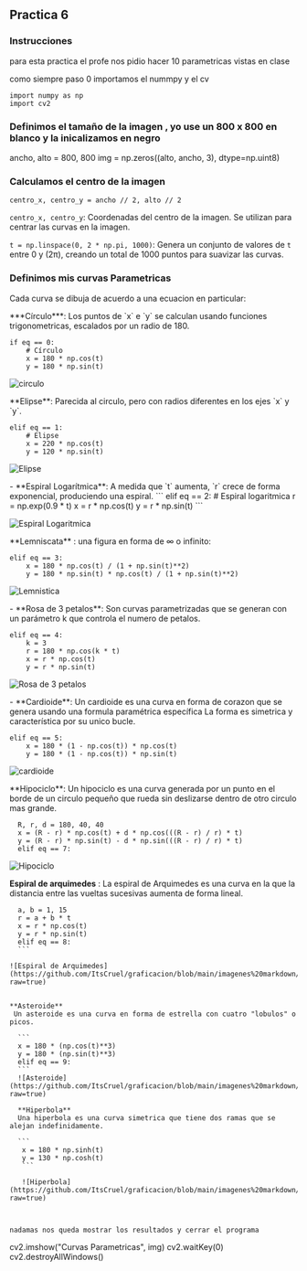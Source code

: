 ## Practica 6 

### Instrucciones 
para esta practica el profe nos pidio hacer 10 parametricas vistas en clase 

como siempre paso 0 importamos el nummpy y el cv 

```
import numpy as np
import cv2
```
### Definimos el  tamaño de la imagen , yo use un 800 x 800 en blanco y la inicalizamos en negro
ancho, alto = 800, 800
img = np.zeros((alto, ancho, 3), dtype=np.uint8)


### Calculamos el centro de la imagen
```
centro_x, centro_y = ancho // 2, alto // 2
```

 `centro_x, centro_y`: Coordenadas del centro de la imagen. Se utilizan para centrar las curvas en la imagen.

 `t = np.linspace(0, 2 * np.pi, 1000)`: Genera un conjunto de valores de `t` entre 0 y (2π), creando un total de 1000 puntos para suavizar las curvas.


### Definimos mis curvas Parametricas

Cada curva se dibuja de acuerdo a una ecuacion en particular:

<p>
***Círculo***: Los puntos de `x` e `y` se calculan usando funciones trigonometricas, escalados por un radio de 180.

```
if eq == 0:
    # Círculo
    x = 180 * np.cos(t)
    y = 180 * np.sin(t)
```
![circulo](https://github.com/ItsCruel/graficacion/blob/main/imagenes%20markdown/circulo.png?raw=true)

</p>

<p>
**Elipse**: Parecida al circulo, pero con radios diferentes en los ejes `x` y `y`.

```
elif eq == 1:
    # Elipse
    x = 220 * np.cos(t)
    y = 120 * np.sin(t)
```
![Elipse](https://github.com/ItsCruel/graficacion/blob/main/imagenes%20markdown/elipse.png?raw=true)
</p>

<p>
- **Espiral Logarítmica**: A medida que `t` aumenta, `r` crece de forma exponencial, produciendo una espiral.
```
elif eq == 2:
    # Espiral logaritmica
    r = np.exp(0.9 * t)
    x = r * np.cos(t)
    y = r * np.sin(t)
```

![Espiral Logaritmica](https://github.com/ItsCruel/graficacion/blob/main/imagenes%20markdown/espiral%20logaritmica.png?raw=true)
</p>

<p>
**Lemniscata** : una figura en forma de ∞ o infinito:
  
  ```
  elif eq == 3:
      x = 180 * np.cos(t) / (1 + np.sin(t)**2)
      y = 180 * np.sin(t) * np.cos(t) / (1 + np.sin(t)**2)
  ```
![Lemnistica](https://github.com/ItsCruel/graficacion/blob/main/imagenes%20markdown/infinito.png?raw=true)

</p>

<p>
- **Rosa de 3 petalos**:
Son curvas parametrizadas que se generan con un parámetro k que controla el numero de petalos. 

  ```
  elif eq == 4:
      k = 3
      r = 180 * np.cos(k * t)
      x = r * np.cos(t)
      y = r * np.sin(t)
  ```

![Rosa de 3 petalos](https://github.com/ItsCruel/graficacion/blob/main/imagenes%20markdown/petalos.png?raw=true)

</p>

<p>
- **Cardioide**:
Un cardioide es  una curva en forma de corazon que se genera usando una formula paramétrica específica La forma es simetrica y característica por su unico bucle.

  ```
  elif eq == 5:
      x = 180 * (1 - np.cos(t)) * np.cos(t)
      y = 180 * (1 - np.cos(t)) * np.sin(t)
  ```
![cardioide](https://github.com/ItsCruel/graficacion/blob/main/imagenes%20markdown/cardioide.png?raw=true)
</p>


<p>
  **Hipociclo**:
  Un hipociclo es una curva generada por un punto en el borde de un circulo pequeño que rueda sin deslizarse dentro de otro circulo mas grande. 

  ```
    R, r, d = 180, 40, 40
    x = (R - r) * np.cos(t) + d * np.cos(((R - r) / r) * t)
    y = (R - r) * np.sin(t) - d * np.sin(((R - r) / r) * t)
    elif eq == 7:
```
![Hipociclo](https://github.com/ItsCruel/graficacion/blob/main/imagenes%20markdown/hipociclo.png?raw=true)
 </p>

  **Espiral de arquimedes** :
  La espiral de Arquimedes es una curva en la que la distancia entre las vueltas sucesivas aumenta de forma lineal. 

  ```
    a, b = 1, 15
    r = a + b * t
    x = r * np.cos(t)
    y = r * np.sin(t)
    elif eq == 8:
    ```

 ![Espiral de Arquimedes](https://github.com/ItsCruel/graficacion/blob/main/imagenes%20markdown/espiral.png?raw=true)
 

  **Asteroide**
   Un asteroide es una curva en forma de estrella con cuatro "lobulos" o picos.
  
    ```
    x = 180 * (np.cos(t)**3)
    y = 180 * (np.sin(t)**3)
    elif eq == 9:
    ```
    ![Asteroide](https://github.com/ItsCruel/graficacion/blob/main/imagenes%20markdown/astroide.png?raw=true)

    **Hiperbola**
    Una hiperbola es una curva simetrica que tiene dos ramas que se alejan indefinidamente. 

    ```
     x = 180 * np.sinh(t)
     y = 130 * np.cosh(t)
     ```

     ![Hiperbola](https://github.com/ItsCruel/graficacion/blob/main/imagenes%20markdown/hiperbolaa.png?raw=true)
  


nadamas nos queda mostrar los resultados y cerrar el programa
```
cv2.imshow("Curvas Parametricas", img)
cv2.waitKey(0)
cv2.destroyAllWindows()
```